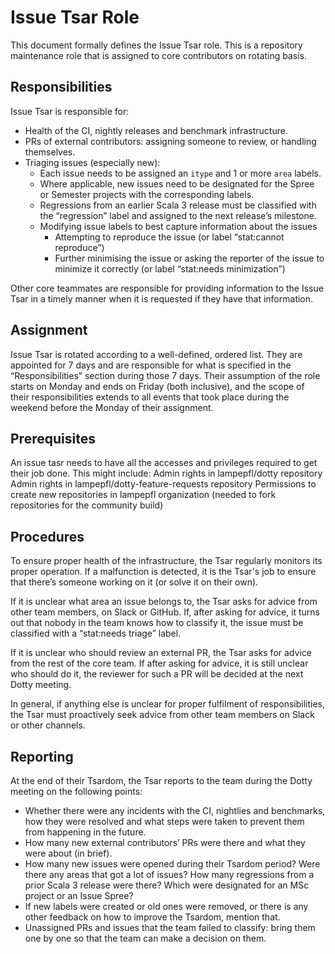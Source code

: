 # Issue Tsar Role
This document formally defines the Issue Tsar role. This is a repository maintenance role that is assigned to core contributors on rotating basis.

## Responsibilities
Issue Tsar is responsible for:
- Health of the CI, nightly releases and benchmark infrastructure.
- PRs of external contributors: assigning someone to review, or handling themselves.
- Triaging issues (especially new):
  - Each issue needs to be assigned an `itype` and 1 or more `area` labels.
  - Where applicable, new issues need to be designated for the Spree or Semester projects with the corresponding labels.
  - Regressions from an earlier Scala 3 release must be classified with the “regression” label and assigned to the next release’s milestone.
  - Modifying issue labels to best capture information about the issues
    - Attempting to reproduce the issue (or label “stat:cannot reproduce”)
    - Further minimising the issue or asking the reporter of the issue to minimize it correctly (or label “stat:needs minimization”)

Other core teammates are responsible for providing information to the Issue Tsar in a timely manner when it is requested if they have that information.

## Assignment
Issue Tsar is rotated according to a well-defined, ordered list. They are appointed for 7 days and are responsible for what is specified in the “Responsibilities” section during those 7 days. Their assumption of the role starts on Monday and ends on Friday (both inclusive), and the scope of their responsibilities extends to all events that took place during the weekend before the Monday of their assignment.

## Prerequisites
An issue tasr needs to have all the accesses and privileges required to get their job done. This might include:
Admin rights in lampepfl/dotty repository
Admin rights in lampepfl/dotty-feature-requests repository
Permissions to create new repositories in lampepfl organization (needed to fork repositories for the community build)

## Procedures
To ensure proper health of the infrastructure, the Tsar regularly monitors its proper operation. If a malfunction is detected, it is the Tsar's job to ensure that there’s someone working on it (or solve it on their own).

If it is unclear what area an issue belongs to, the Tsar asks for advice from other team members, on Slack or GitHub. If, after asking for advice, it turns out that nobody in the team knows how to classify it, the issue must be classified with a “stat:needs triage” label.

If it is unclear who should review an external PR, the Tsar asks for advice from the rest of the core team. If after asking for advice, it is still unclear who should do it, the reviewer for such a PR will be decided at the next Dotty meeting.

In general, if anything else is unclear for proper fulfilment of responsibilities, the Tsar must proactively seek advice from other team members on Slack or other channels.

## Reporting
At the end of their Tsardom, the Tsar reports to the team during the Dotty meeting on the following points:

- Whether there were any incidents with the CI, nightlies and benchmarks, how they were resolved and what steps were taken to prevent them from happening in the future.
- How many new external contributors’ PRs were there and what they were about (in brief).
- How many new issues were opened during their Tsardom period? Were there any areas that got a lot of issues? How many regressions from a prior Scala 3 release were there? Which were designated for an MSc project or an Issue Spree?
- If new labels were created or old ones were removed, or there is any other feedback on how to improve the Tsardom, mention that.
- Unassigned PRs and issues that the team failed to classify: bring them one by one so that the team can make a decision on them.
